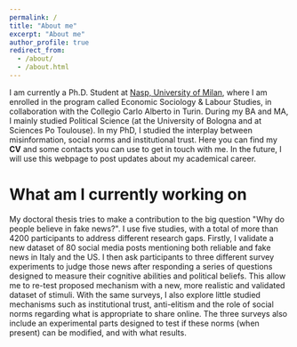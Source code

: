 ```yaml
---
permalink: /
title: "About me"
excerpt: "About me"
author_profile: true
redirect_from: 
  - /about/
  - /about.html
---
```


I am currently a Ph.D. Student at [Nasp, University of Milan](https://www.nasp.eu/), where I am enrolled in the program called Economic Sociology & Labour Studies, in collaboration with the Collegio Carlo Alberto in Turin. During my BA and MA, I mainly studied Political Science (at the University of Bologna and at Sciences Po Toulouse). In my PhD, I studied the interplay between misinformation, social norms and institutional trust. Here you can find my **CV** and some contacts you can use to get in touch with me. In the future, I will use this webpage to post updates about my academical career.

What am I currently working on
======
My doctoral thesis tries to make a contribution to the big question "Why do people believe in fake news?". I use five studies, with a total of more than 4200 participants to address different research gaps. Firstly, I validate a new dataset of 80 social media posts mentioning both reliable and fake news in Italy and the US. I then ask participants to three different survey experiments to judge those news after responding a series of questions designed to measure their cognitive abilities and political beliefs. This allow me to re-test proposed mechanism with a new, more realistic and validated dataset of stimuli. With the same surveys, I also explore little studied mechanisms such as institutional trust, anti-elitism and the role of social norms regarding what is appropriate to share online. The three surveys also include an experimental parts designed to test if these norms (when present) can be modified, and with what results. 
